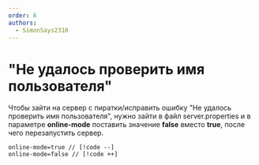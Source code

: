 ```yaml
---
order: 6
authors:
  - SimonSays2310
---
```


# "Не удалось проверить имя пользователя"

Чтобы зайти на сервер с пиратки/исправить ошибку "Не удалось проверить имя пользователя", нужно зайти в файл server.properties и в параметре **online-mode** поставить значение **false** вместо **true**, после чего перезапустить сервер.

```properties
online-mode=true // [!code --]
online-mode=false // [!code ++]
```
